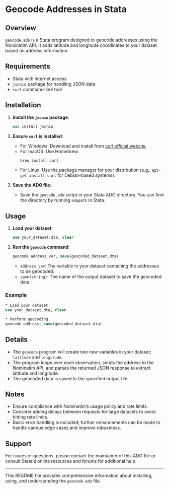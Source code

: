 # Geocode Addresses in Stata

## Overview

`geocode.ado` is a Stata program designed to geocode addresses using the Nominatim API. It adds latitude and longitude coordinates to your dataset based on address information.

## Requirements

- Stata with internet access
- `jsonio` package for handling JSON data
- `curl` command-line tool

## Installation

1. **Install the `jsonio` package**:
    ```stata
    ssc install jsonio
    ```

2. **Ensure `curl` is installed**:
    - For Windows: Download and install from [curl official website](https://curl.se/windows/).
    - For macOS: Use Homebrew:
        ```bash
        brew install curl
        ```
    - For Linux: Use the package manager for your distribution (e.g., `apt-get install curl` for Debian-based systems).

3. **Save the ADO file**:
    - Save the `geocode.ado` script in your Stata ADO directory. You can find the directory by running `adopath` in Stata.

## Usage

1. **Load your dataset**:
    ```stata
    use your_dataset.dta, clear
    ```

2. **Run the `geocode` command**:
    ```stata
    geocode address_var, save(geocoded_dataset.dta)
    ```

    - `address_var`: The variable in your dataset containing the addresses to be geocoded.
    - `save(string)`: The name of the output dataset to save the geocoded data.

### Example

```stata
* Load your dataset
use your_dataset.dta, clear

* Perform geocoding
geocode address, save(geocoded_dataset.dta)
```

## Details

- The `geocode` program will create two new variables in your dataset: `latitude` and `longitude`.
- The program loops over each observation, sends the address to the Nominatim API, and parses the returned JSON response to extract latitude and longitude.
- The geocoded data is saved to the specified output file.

## Notes

- Ensure compliance with Nominatim’s usage policy and rate limits.
- Consider adding delays between requests for large datasets to avoid hitting rate limits.
- Basic error handling is included; further enhancements can be made to handle various edge cases and improve robustness.

## Support

For issues or questions, please contact the maintainer of this ADO file or consult Stata's online resources and forums for additional help.

---

This README file provides comprehensive information about installing, using, and understanding the `geocode.ado` file.
